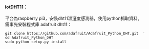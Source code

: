 #### iotDHT11：
平台為raspberry pi3，安裝dht11溫溼度感測器，使用python抓取資料。  
需事先安裝程式庫 adafruit dht11：
````
git clone https://github.com/adafruit/Adafruit_Python_DHT.git  '
cd Adafruit_Python_DHT
sudo python setup.py install
````
